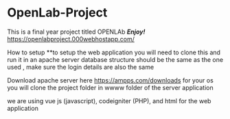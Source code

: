 # OpenLab-Project
This is a final year project titled OPENLAb
***Enjoy!***
https://openlabproject.000webhostapp.com/

How to setup
**to setup the web application you will need to clone this and run it in an apache server
database structure should be the same as the one used , make sure the login details are also the same

Download apache server here https://ampps.com/downloads for your os
you will clone the project folder in wwww folder of the server application

we are using vue js (javascript), codeigniter (PHP), and html for the web application


